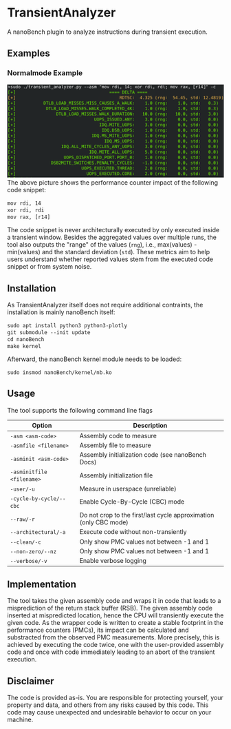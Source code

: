 # TransientAnalyzer
A nanoBench plugin to analyze instructions during transient execution.

## Examples

### Normalmode Example

![Example Usage](./data/analyzer_example01.png)
The above picture shows the performance counter impact of the following code snippet:
```
mov rdi, 14
xor rdi, rdi
mov rax, [r14]
```
The code snippet is never architecturally executed by only executed inside a transient window. Besides the aggregated values over multiple runs, the tool also outputs the "range" of the values (`rng`), i.e., max(values) - min(values) and the standard deviation (`std`).
These metrics aim to help users understand whether reported values stem from the executed code snippet or from system noise.

## Installation
As TransientAnalyzer itself does not require additional contraints, the installation is mainly nanoBench itself:
```
sudo apt install python3 python3-plotly
git submodule --init update
cd nanoBench
make kernel
```
Afterward, the nanoBench kernel module needs to be loaded:
```
sudo insmod nanoBench/kernel/nb.ko
```

## Usage
The tool supports the following command line flags

| Option          | Description             |
|-----------------|-------------------------|
| `-asm <asm-code>`      | Assembly code to measure|
| `-asmfile <filename>`      | Assembly file to measure|
| `-asminit <asm-code>`      | Assembly initialization code (see nanoBench Docs)|
| `-asminitfile <filename>`      | Assembly initialization file |
| `-user/-u`      | Measure in userspace (unreliable) | 
| `-cycle-by-cycle/--cbc`    | Enable Cycle-By-Cycle (CBC) mode | 
| `--raw/-r`     | Do not crop to the first/last cycle approximation (only CBC mode)
| `--architectural/-a`     | Execute code without non-transiently |
| `--clean/-c`     | Only show PMC values not between -1 and 1|
| `--non-zero/--nz`     | Only show PMC values not between -1 and 1|
| `--verbose/-v`     | Enable verbose logging  |


## Implementation
The tool takes the given assembly code and wraps it in code that leads to a misprediction of the return stack buffer (RSB).
The given assembly code inserted at mispredicted location, hence the CPU will transiently execute the given code.
As the wrapper code is written to create a stable footprint in the performance counters (PMCs), its impact can be calculated and substracted from the observed PMC measurements.
More precisely, this is achieved by executing the code twice, one with the user-provided assembly code and once with code immediately leading to an abort of the transient execution.

## Disclaimer
The code is provided as-is. You are responsible for protecting yourself, your property and data, and others from any risks caused by this code. This code may cause unexpected and undesirable behavior to occur on your machine.